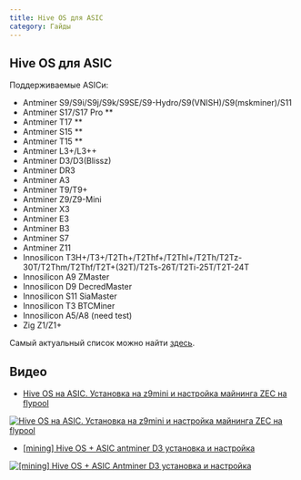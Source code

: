 ```yaml
---
title: Hive OS для ASIC
category: Гайды
---
```

## Hive OS для ASIC
Поддерживаемые ASICи:
- Antminer S9/S9i/S9j/S9k/S9SE/S9-Hydro/S9(VNISH)/S9(mskminer)/S11
- Antminer S17/S17 Pro **
- Antminer T17 **
- Antminer S15 **
- Antminer T15 **
- Antminer L3+/L3++
- Antminer D3/D3(Blissz)
- Antminer DR3
- Antminer A3
- Antminer T9/T9+
- Antminer Z9/Z9-Mini
- Antminer X3
- Antminer E3
- Antminer B3
- Antminer S7
- Antminer Z11
- Innosilicon T3H+/T3+/T2Th+/T2Thf+/T2Thl+/T2Th/T2Tz-30T/T2Thm/T2Thf/T2T+(32T)/T2Ts-26T/T2Ti-25T/T2T-24T
- Innosilicon A9 ZMaster
- Innosilicon D9 DecredMaster
- Innosilicon S11 SiaMaster
- Innosilicon T3 BTCMiner
- Innosilicon A5/A8 (need test)
- Zig Z1/Z1+

Самый актуальный список можно найти <a href="https://github.com/minershive/hiveos-asic">здесь</a>.

## Видео
- <a href="https://www.youtube.com/watch?v=KY2ld3qUQRg">Hive OS на ASIC. Установка на z9mini и настройка майнинга ZEC на flypool</a>

<a href="http://www.youtube.com/watch?feature=player_embedded&v=KY2ld3qUQRg
" target="_blank"><img src="http://img.youtube.com/vi/KY2ld3qUQRg/0.jpg"
alt="Hive OS на ASIC. Установка на z9mini и настройка майнинга ZEC на flypool"></a>

- <a href="https://www.youtube.com/watch?v=rVSauk7Jzr4">[mining] Hive OS + ASIC antminer D3 установка и настройка</a>

<a href="http://www.youtube.com/watch?feature=player_embedded&v=rVSauk7Jzr4
" target="_blank"><img src="http://img.youtube.com/vi/rVSauk7Jzr4/0.jpg"
alt="[mining] Hive OS + ASIC Antminer D3 установка и настройка"></a>

